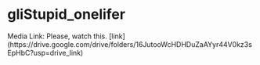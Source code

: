 # gliStupid_onelifer
<aside>
  Media Link: Please, watch this.
  [link](https://drive.google.com/drive/folders/16JutooWcHDHDuZaAYyr44V0kz3sEpHbC?usp=drive_link)
</aside>
